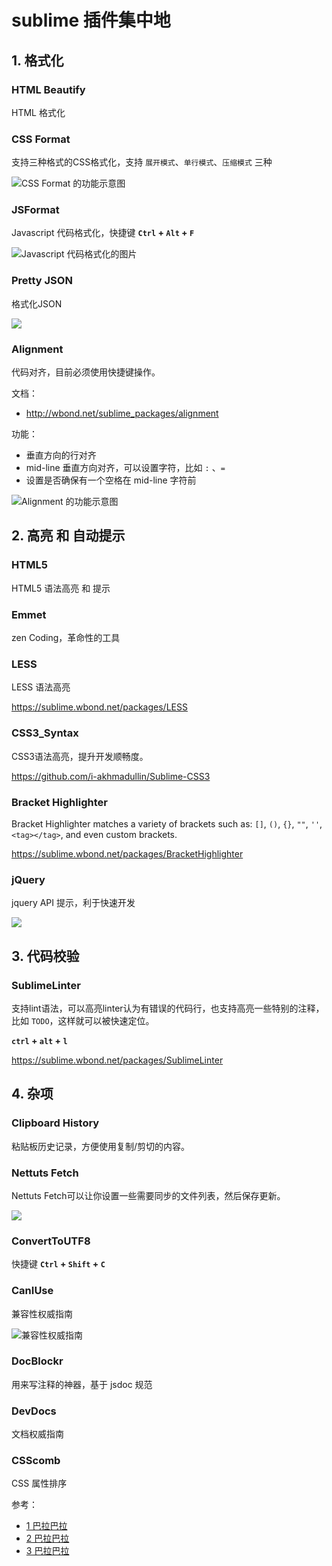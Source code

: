 # sublime 插件集中地

## 1. 格式化

### HTML Beautify

HTML 格式化

### CSS Format

支持三种格式的CSS格式化，支持 `展开模式`、`单行模式`、`压缩模式` 三种

![CSS Format 的功能示意图](http://ww1.sinaimg.cn/large/67157d58gw1eh496txuv3j20q40afgmw.jpg)

### JSFormat
   
Javascript 代码格式化，快捷键 **`Ctrl` + `Alt` + `F`**

![Javascript 代码格式化的图片](https://camo.githubusercontent.com/cc50e7fce68d91f05cc3335d40c8b26aa0d892c8/687474703a2f2f6d312e696d672e73726364642e636f6d2f6661726d342f642f323031322f313130352f31352f41353136384334423742313137414231334234463039303337454545443642435f423530305f3930305f3530305f3132372e4a504547)



### Pretty JSON

格式化JSON

![](https://camo.githubusercontent.com/d4e0ca9dcbf2a3d4b3b84419417afe3f84a67b0c/687474703a2f2f6d332e696d672e73726364642e636f6d2f6661726d342f642f323031322f313130352f31362f31364139314432323542463333314537373135303242363837313031423143455f423530305f3930305f3530305f3135312e4a504547)

### Alignment 

代码对齐，目前必须使用快捷键操作。

文档：

 * http://wbond.net/sublime_packages/alignment

功能：

 * 垂直方向的行对齐
 * mid-line 垂直方向对齐，可以设置字符，比如 `:` 、`=`
 * 设置是否确保有一个空格在 mid-line 字符前

![Alignment 的功能示意图](http://ww2.sinaimg.cn/large/67157d58gw1eh49f1zctdj20bb06kglx.jpg)


## 2. 高亮 和 自动提示

### HTML5

HTML5 语法高亮 和 提示

### Emmet

zen Coding，革命性的工具

### LESS

LESS 语法高亮

https://sublime.wbond.net/packages/LESS

### CSS3_Syntax 

CSS3语法高亮，提升开发顺畅度。

https://github.com/i-akhmadullin/Sublime-CSS3

### Bracket Highlighter

Bracket Highlighter matches a variety of brackets such as: `[]`, `()`, `{}`, `""`, `''`, `<tag></tag>`, and even custom brackets.

https://sublime.wbond.net/packages/BracketHighlighter

### jQuery

jquery API 提示，利于快速开发

![](https://camo.githubusercontent.com/e4b552306ef96c9a06d851f446f9d3b8f4f2634e/687474703a2f2f7777322e73696e61696d672e636e2f6d773639302f3637313537643538677731656832366c64627437616a323067663034673734692e6a7067)

## 3. 代码校验

### SublimeLinter

支持lint语法，可以高亮linter认为有错误的代码行，也支持高亮一些特别的注释，比如 `TODO`，这样就可以被快速定位。

**`ctrl` + `alt` + `l`**

https://sublime.wbond.net/packages/SublimeLinter

## 4. 杂项

### Clipboard History

粘贴板历史记录，方便使用复制/剪切的内容。

### Nettuts Fetch

Nettuts Fetch可以让你设置一些需要同步的文件列表，然后保存更新。

![](http://www.qianduan.net/wp-content/uploads/2012/02/remote.jpg)

### ConvertToUTF8

快捷键 **`Ctrl` + `Shift` + `C`**

### CanIUse

兼容性权威指南

![兼容性权威指南](http://static.oschina.net/uploads/img/201402/05081908_kT29.gif)

### DocBlockr

用来写注释的神器，基于 jsdoc 规范

### DevDocs

文档权威指南

### CSScomb

CSS 属性排序

参考：

 * [1 巴拉巴拉](http://www.jb51.net/web/79855.html)
 * [2 巴拉巴拉](http://www.oschina.net/translate/20-powerful-sublimetext-plugins?from=20140210)
 * [3 巴拉巴拉](http://www.tuicool.com/articles/qEFJrm)